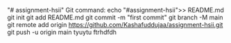 "# assignment-hsii" 
Git command:
echo "#assignment-hsii">> README.md
git init
git add README.md
git commit -m "first commit"
git branch -M main
git remote add origin https://github.com/Kashafuddujaa/assignment-hsii.git
git push -u origin main
tyuytu
ftrhdfdh
